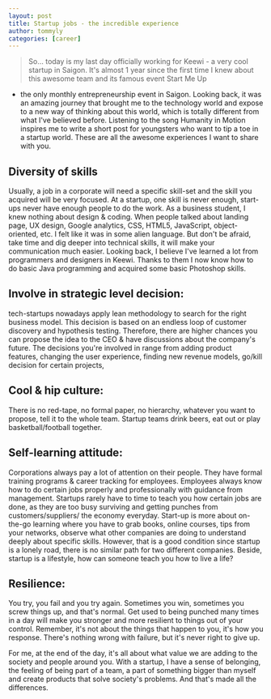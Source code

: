```yaml
---
layout: post
title: Startup jobs - the incredible experience
author: tommyly
categories: [career]
---
```


> So... today is my last day officially working for Keewi - a very cool startup in Saigon. It's
almost 1 year since the first time I knew about this awesome team and its famous event Start Me Up
- the only monthly entrepreneurship event in Saigon. Looking back, it was an amazing journey that
brought me to the technology world and expose to a new way of thinking about this world, which is
totally different from what I've believed before. Listening to the song Humanity in Motion inspires
me to write a short post for youngsters who want to tip a toe in a startup world. These are all the
awesome experiences I want to share with you.

## Diversity of skills

Usually, a job in a corporate will need a specific skill-set and the skill you acquired will be
very focused. At a startup, one skill is never enough, start-ups never have enough people to do
the work. As a business student, I knew nothing about design & coding. When people talked about
landing page, UX design, Google analytics, CSS, HTML5, JavaScript, object-oriented, etc. I felt
like it was in some alien language. But don't be afraid, take time and dig deeper into technical
skills, it will make your communication much easier. Looking back, I believe I've learned a lot
from programmers and designers in Keewi. Thanks to them I now know how to do basic Java programming
and acquired some basic Photoshop skills.

## Involve in strategic level decision:

tech-startups nowadays apply lean methodology to search for the right business model. This decision
is based on an endless loop of customer discovery and hypothesis testing. Therefore, there are
higher chances you can propose the idea to the CEO & have discussions about the company's future.
The decisions you're involved in range from adding product features, changing the user experience,
finding new revenue models, go/kill decision for certain projects,

## Cool & hip culture:

There is no red-tape, no formal paper, no hierarchy, whatever you want to propose, tell it to the
whole team. Startup teams drink beers, eat out or play basketball/football together.

## Self-learning attitude:

Corporations always pay a lot of attention on their people. They have formal training programs &
career tracking for employees. Employees always know how to do certain jobs properly and
professionally with guidance from management. Startups rarely have to time to teach you how certain
jobs are done, as they are too busy surviving and getting punches from customers/suppliers/ the
economy everyday. Start-up is more about on-the-go learning where you have to grab books, online
courses, tips from your networks, observe what other companies are doing to understand deeply about
specific skills. However, that is a good condition since startup is a lonely road, there is no
similar path for two different companies. Beside, startup is a lifestyle, how can someone teach you
how to live a life?


## Resilience:

You try, you fail and you try again. Sometimes you win, sometimes you screw things up, and that's
normal. Get used to being punched many times in a day will make you stronger and more resilient to
things out of your control. Remember, it's not about the things that happen to you, it's how you
response. There's nothing wrong with failure, but it's never right to give up.

For me, at the end of the day, it's all about what value we are adding to the society and people
around you. With a startup, I have a sense of belonging, the feeling of being part of a team, a
part of something bigger than myself and create products that solve society's problems. And that's
made all the differences.
